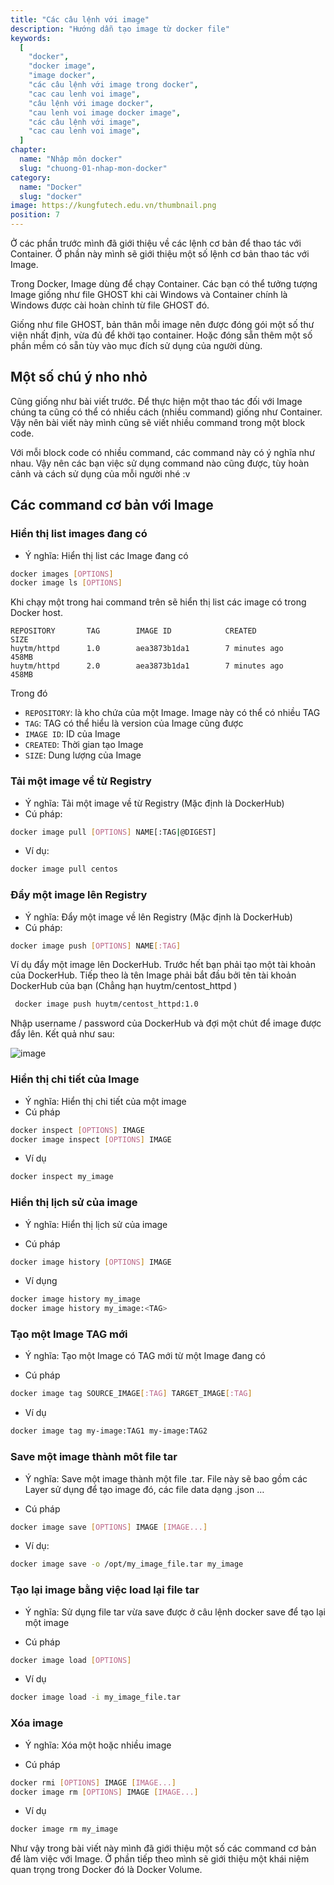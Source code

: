 ```yaml
---
title: "Các câu lệnh với image"
description: "Hướng dẫn tạo image từ docker file"
keywords:
  [
    "docker",
    "docker image",
    "image docker",
    "các câu lệnh với image trong docker",
    "cac cau lenh voi image",
    "câu lệnh với image docker",
    "cau lenh voi image docker image",
    "các câu lệnh với image",
    "cac cau lenh voi image",
  ]
chapter:
  name: "Nhập môn docker"
  slug: "chuong-01-nhap-mon-docker"
category:
  name: "Docker"
  slug: "docker"
image: https://kungfutech.edu.vn/thumbnail.png
position: 7
---
```


Ở các phần trước mình đã giới thiệu về các lệnh cơ bản để thao tác với Container. Ở phần này mình sẽ giới thiệu một số lệnh cơ bản thao tác với Image.

Trong Docker, Image dùng để chạy Container. Các bạn có thể tưởng tượng Image giống như file GHOST khi cài Windows và Container chính là Windows được cài hoàn chỉnh từ file GHOST đó.

Giống như file GHOST, bản thân mỗi image nên được đóng gói một số thư viện nhất định, vừa đủ để khởi tạo container. Hoặc đóng sẵn thêm một số phần mềm có sẵn tùy vào mục đích sử dụng của người dùng.

## Một số chú ý nho nhỏ

Cũng giống như bài viết trước. Để thực hiện một thao tác đối với Image chúng ta cũng có thể có nhiều cách (nhiều command) giống như Container. Vậy nên bài viết này mình cũng sẽ viết nhiều command trong một block code.

Với mỗi block code có nhiều command, các command này có ý nghĩa như nhau. Vậy nên các bạn việc sử dụng command nào cũng được, tùy hoàn cảnh và cách sử dụng của mỗi người nhé :v

## Các command cơ bản với Image

### Hiển thị list images đang có

- Ý nghĩa: Hiển thị list các Image đang có

```bash
docker images [OPTIONS]
docker image ls [OPTIONS]
```

Khi chạy một trong hai command trên sẽ hiển thị list các image có trong Docker host.

```ssh
REPOSITORY       TAG        IMAGE ID            CREATED             SIZE
huytm/httpd      1.0        aea3873b1da1        7 minutes ago       458MB
huytm/httpd      2.0        aea3873b1da1        7 minutes ago       458MB
```

Trong đó

- `REPOSITORY`: là kho chứa của một Image. Image này có thể có nhiều TAG
- `TAG`: TAG có thể hiểu là version của Image cũng được
- `IMAGE ID`: ID của Image
- `CREATED`: Thời gian tạo Image
- `SIZE`: Dung lượng của Image

### Tải một image về từ Registry

- Ý nghĩa: Tải một image về từ Registry (Mặc định là DockerHub)
- Cú pháp:

```bash
docker image pull [OPTIONS] NAME[:TAG|@DIGEST]
```

- Ví dụ:

```bash
docker image pull centos
```

### Đẩy một image lên Registry

- Ý nghĩa: Đẩy một image về lên Registry (Mặc định là DockerHub)
- Cú pháp:

```bash
docker image push [OPTIONS] NAME[:TAG]
```

Ví dụ đẩy một image lên DockerHub. Trước hết bạn phải tạo một tài khoản của DockerHub. Tiếp theo là tên Image phải bắt đầu bởi tên tài khoản DockerHub của bạn (Chẳng hạn huytm/centost_httpd )

```bash
 docker image push huytm/centost_httpd:1.0
```

Nhập username / password của DockerHub và đợi một chút để image được đẩy lên. Kết quả như sau:

![image](https://user-images.githubusercontent.com/29374426/118496411-4ea99200-b74e-11eb-900f-764d66f0fe28.png)

### Hiển thị chi tiết của Image

- Ý nghĩa: Hiển thị chi tiết của một image
- Cú pháp

```bash
docker inspect [OPTIONS] IMAGE
docker image inspect [OPTIONS] IMAGE
```

- Ví dụ

```bash
docker inspect my_image
```

### Hiển thị lịch sử của image

- Ý nghĩa: Hiển thị lịch sử của image

- Cú pháp

```bash
docker image history [OPTIONS] IMAGE
```

- Ví dụng

```bash
docker image history my_image
docker image history my_image:<TAG>
```

### Tạo một Image TAG mới

- Ý nghĩa: Tạo một Image có TAG mới từ một Image đang có

- Cú pháp

```bash
docker image tag SOURCE_IMAGE[:TAG] TARGET_IMAGE[:TAG]
```

- Ví dụ

```bash
docker image tag my-image:TAG1 my-image:TAG2
```

### Save một image thành môt file tar

- Ý nghĩa: Save một image thành một file .tar. File này sẽ bao gồm các Layer sử dụng để tạo image đó, các file data dạng .json …

- Cú pháp

```bash
docker image save [OPTIONS] IMAGE [IMAGE...]
```

- Ví dụ:

```bash
docker image save -o /opt/my_image_file.tar my_image
```

### Tạo lại image bằng việc load lại file tar

- Ý nghĩa: Sử dụng file tar vừa save được ở câu lệnh docker save để tạo lại một image

- Cú pháp

```bash
docker image load [OPTIONS]
```

- Ví dụ

```bash
docker image load -i my_image_file.tar
```

### Xóa image

- Ý nghĩa: Xóa một hoặc nhiều image

- Cú pháp

```bash
docker rmi [OPTIONS] IMAGE [IMAGE...]
docker image rm [OPTIONS] IMAGE [IMAGE...]
```

- Ví dụ

```bash
docker image rm my_image
```

Như vậy trong bài viết này mình đã giới thiệu một số các command cơ bản để làm việc với Image. Ở phần tiếp theo mình sẽ giới thiệu một khái niệm quan trọng trong Docker đó là Docker Volume.
